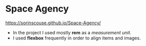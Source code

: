 # Space Agency

https://sorinscouse.github.io/Space-Agency/

* In the project I used mostly **rem** as a *measurement unit*.
* I used **flexbox** frequently in order to align items and images.
